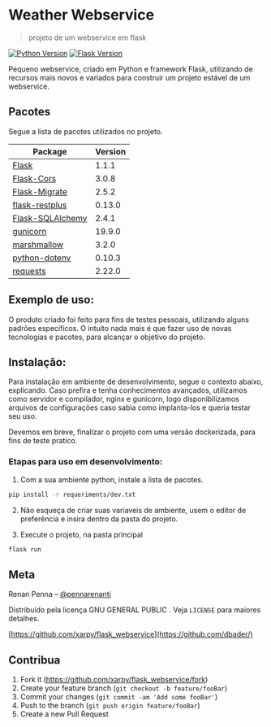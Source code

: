 # Weather Webservice
> projeto de um webservice em flask

[![Python Version][python-image]][python-url]
[![Flask Version][flask-image]][flask-url]

Pequeno webservice, criado em Python e framework Flask, utilizando de recursos mais novos e variados para construir um projeto estável de um webservice.

## Pacotes

Segue a lista de pacotes utilizados no projeto.

Package                             | Version  |
------------------------------------| ---------|
[Flask][flask-url]                  | 1.1.1    |
[Flask-Cors][flask_cors-url]        | 3.0.8    |
[Flask-Migrate][flask_migrate-url]  | 2.5.2    |
[flask-restplus][flask_restplus-url]| 0.13.0   |
[Flask-SQLAlchemy][flask-url]       | 2.4.1    |
[gunicorn][gunicorn-url]            | 19.9.0   |
[marshmallow][marshmallow-url]      | 3.2.0    |
[python-dotenv][python_dotenv-url]  | 0.10.3   |
[requests][requests-url]            | 2.22.0   |


## Exemplo de uso:

O produto criado foi feito para fins de testes pessoais, utilizando alguns padrões especificos. O intuito nada mais é que fazer uso de novas tecnologias e pacotes, para alcançar o objetivo do projeto.


## Instalação:

Para instalação em ambiente de desenvolvimento, segue o contexto abaixo, explicando. Caso prefira e tenha conhecimentos avançados, utilizamos como servidor e compilador, nginx e gunicorn, logo disponibilizamos arquivos de configurações caso sabia como implanta-los e queria testar seu uso.

Devemos em breve, finalizar o projeto com uma versão dockerizada, para fins de teste pratico.

### Etapas para uso em desenvolvimento:
1. Com a sua ambiente python, instale a lista de pacotes.
```sh
pip install -r requeriments/dev.txt
```
2. Não esqueça de criar suas variaveis de ambiente, usem o editor de preferência e insira dentro da pasta do projeto.

3. Execute o projeto, na pasta principal
```sh
flask run
```

## Meta

Renan Penna – [@pennarenanti](https://twitter.com/dbader_org)

Distribuido pela licença GNU GENERAL PUBLIC . Veja ``LICENSE`` para maiores detalhes.

[https://github.com/xarpy/flask_webservice](https://github.com/dbader/)

## Contribua

1. Fork it (<https://github.com/xarpy/flask_webservice/fork>)
2. Create your feature branch (`git checkout -b feature/fooBar`)
3. Commit your changes (`git commit -am 'Add some fooBar'`)
4. Push to the branch (`git push origin feature/fooBar`)
5. Create a new Pull Request

<!-- Markdown link & img dfn's -->
[python-image]: https://img.shields.io/badge/python-v3.7-blue
[flask-image]: https://img.shields.io/badge/flask-v1.1.1-blue
[python-url]: https://www.python.org/downloads/release/python-374/
[flask-url]: https://flask.palletsprojects.com/en/1.1.x/
[flask_cors-url]: https://flask-cors.readthedocs.io/en/latest/
[flask_migrate-url]: https://flask-migrate.readthedocs.io/en/latest/
[flask_restplus-url]: https://flask-restplus.readthedocs.io/en/stable/index.html
[python_dotenv-url]: https://github.com/theskumar/python-dotenv
[requests-url]: https://requests.kennethreitz.org/en/master/
[flask_sqllchemy-url]: https://flask-sqlalchemy.palletsprojects.com/en/2.x/
[gunicorn-url]: http://docs.gunicorn.org/en/latest/index.html
[marshmallow-url]: https://marshmallow.readthedocs.io/en/stable/index.html
